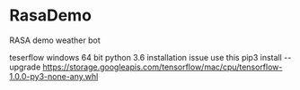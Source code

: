 # RasaDemo
RASA demo weather bot

teserflow windows 64 bit python 3.6 installation issue use this
pip3 install --upgrade https://storage.googleapis.com/tensorflow/mac/cpu/tensorflow-1.0.0-py3-none-any.whl

